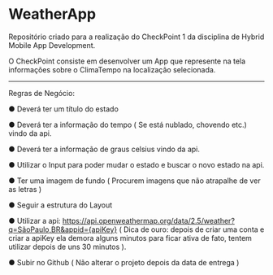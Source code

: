 # WeatherApp

Repositório criado para a realização do CheckPoint 1 da disciplina de Hybrid Mobile App Development.

O CheckPoint consiste em desenvolver um App que represente na tela informações sobre o ClimaTempo na localização selecionada.

-----------------------------------------------------------------------------------------------------------------------------------
Regras de Negócio:


● Deverá ter um título do estado

● Deverá ter a informação do tempo ( Se está nublado, chovendo etc.) vindo da api.

● Deverá ter a informação de graus celsius vindo da api.

● Utilizar o Input para poder mudar o estado e buscar o novo estado na api.

● Ter uma imagem de fundo ( Procurem imagens que não atrapalhe de ver as letras )

● Seguir a estrutura do Layout

● Utilizar a api: https://api.openweathermap.org/data/2.5/weather?q=SãoPaulo,BR&appid={apiKey} ( Dica de ouro: depois de criar uma conta e criar a apiKey ela demora alguns minutos para ficar ativa de fato, tentem utilizar depois de uns 30 minutos ).

● Subir no Github ( Não alterar o projeto depois da data de entrega )
